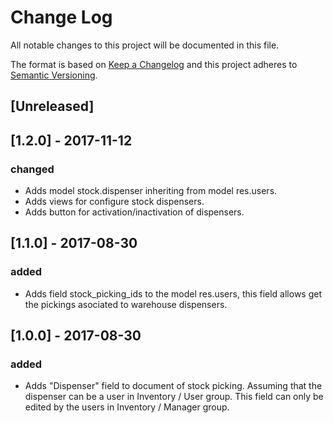 # Change Log
All notable changes to this project will be documented in this file.

The format is based on [Keep a Changelog](http://keepachangelog.com/)
and this project adheres to [Semantic Versioning](http://semver.org/).

## [Unreleased]

## [1.2.0] - 2017-11-12
### changed
- Adds model stock.dispenser inheriting from model res.users.
- Adds views for configure stock dispensers.
- Adds button for activation/inactivation of dispensers.

## [1.1.0] - 2017-08-30
### added
- Adds field stock_picking_ids to the model res.users, this field allows get the pickings asociated to warehouse dispensers.

## [1.0.0] - 2017-08-30
### added
- Adds "Dispenser" field to document of stock picking. Assuming that the
  dispenser can be a user in Inventory / User group. This field can only be
  edited by the users in Inventory / Manager group.
